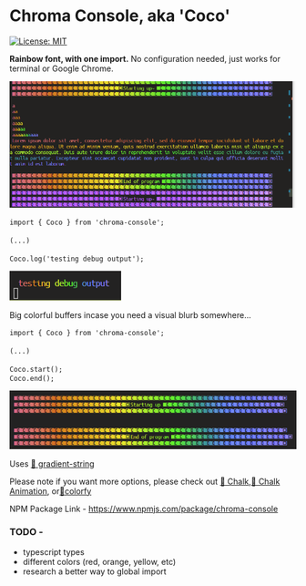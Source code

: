 # Chroma Console, aka 'Coco'

[![License: MIT](https://img.shields.io/badge/License-MIT-yellow.svg)](https://opensource.org/licenses/MIT)

**Rainbow font, with one import.** No configuration needed, just works for terminal or Google Chrome.

![alt text](https://github.com/GamesOfSummer/chroma-console/blob/main/Preview.gif?raw=true)

```
import { Coco } from 'chroma-console';

(...)

Coco.log('testing debug output');
```

![alt text](https://github.com/GamesOfSummer/chroma-console/blob/main/TestingOutput.png?raw=true)

Big colorful buffers incase you need a visual blurb somewhere...

```
import { Coco } from 'chroma-console';

(...)

Coco.start();
Coco.end();
```

![alt text](https://github.com/GamesOfSummer/chroma-console/blob/main/TestingOutput2.png?raw=true)

Uses [🔗 gradient-string](https://github.com/bokub/gradient-string)

Please note if you want more options, please check out [🔗 Chalk](https://github.com/chalk/chalk),[🔗 Chalk Animation](https://github.com/bokub/chalk-animation), or[🔗colorfy](https://github.com/kippisone/colorfy)

NPM Package Link - https://www.npmjs.com/package/chroma-console

### TODO -

-   typescript types
-   different colors (red, orange, yellow, etc)
-   research a better way to global import
